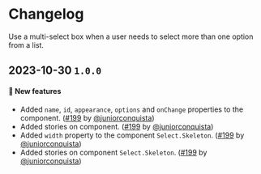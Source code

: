 # Changelog

Use a multi-select box when a user needs to select more than one option from a list.

## 2023-10-30 `1.0.0`

#### 🎉 New features

- Added `name`, `id`, `appearance`, `options` and `onChange` properties to the component. ([#199](https://github.com/TiendaNube/nimbus-design-system/pull/199) by [@juniorconquista](https://github.com/juniorconquista))
- Added stories on component. ([#199](https://github.com/TiendaNube/nimbus-design-system/pull/199) by [@juniorconquista](https://github.com/juniorconquista))
- Added `width` property to the component `Select.Skeleton`. ([#199](https://github.com/TiendaNube/nimbus-design-system/pull/199) by [@juniorconquista](https://github.com/juniorconquista))
- Added stories on component `Select.Skeleton`. ([#199](https://github.com/TiendaNube/nimbus-design-system/pull/199) by [@juniorconquista](https://github.com/juniorconquista))
